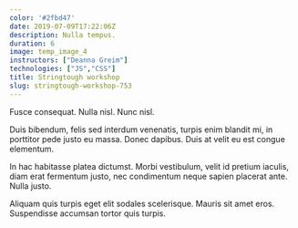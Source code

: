 ```yaml
---
color: '#2fbd47'
date: 2019-07-09T17:22:06Z
description: Nulla tempus.
duration: 6
image: temp_image_4
instructors: ["Deanna Greim"]
technologies: ["JS","CSS"]
title: Stringtough workshop
slug: stringtough-workshop-753
---
```

Fusce consequat. Nulla nisl. Nunc nisl.

Duis bibendum, felis sed interdum venenatis, turpis enim blandit mi, in porttitor pede justo eu massa. Donec dapibus. Duis at velit eu est congue elementum.

In hac habitasse platea dictumst. Morbi vestibulum, velit id pretium iaculis, diam erat fermentum justo, nec condimentum neque sapien placerat ante. Nulla justo.

Aliquam quis turpis eget elit sodales scelerisque. Mauris sit amet eros. Suspendisse accumsan tortor quis turpis.
